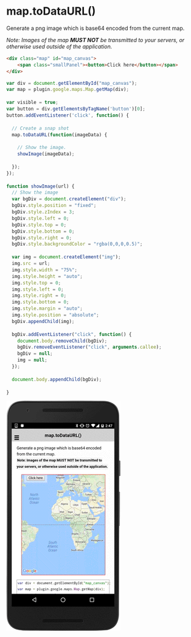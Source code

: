 # map.toDataURL()

Generate a png image which is base64 encoded from the current map.

*Note: Images of the map **MUST NOT** be transmitted to your servers, or otherwise used outside of the application.*

```html
<div class="map" id="map_canvas">
    <span class="smallPanel"><button>Click here</button></span>
</div>
```

```js
var div = document.getElementById("map_canvas");
var map = plugin.google.maps.Map.getMap(div);

var visible = true;
var button = div.getElementsByTagName('button')[0];
button.addEventListener('click', function() {

  // Create a snap shot
  map.toDataURL(function(imageData) {

    // Show the image.
    showImage(imageData);

  });
});

function showImage(url) {
  // Show the image
  var bgDiv = document.createElement("div");
  bgDiv.style.position = "fixed";
  bgDiv.style.zIndex = 3;
  bgDiv.style.left = 0;
  bgDiv.style.top = 0;
  bgDiv.style.bottom = 0;
  bgDiv.style.right = 0;
  bgDiv.style.backgroundColor = "rgba(0,0,0,0.5)";

  var img = document.createElement("img");
  img.src = url;
  img.style.width = "75%";
  img.style.height = "auto";
  img.style.top = 0;
  img.style.left = 0;
  img.style.right = 0;
  img.style.bottom = 0;
  img.style.margin = "auto";
  img.style.position = "absolute";
  bgDiv.appendChild(img);

  bgDiv.addEventListener("click", function() {
    document.body.removeChild(bgDiv);
    bgDiv.removeEventListener("click", arguments.callee);
    bgDiv = null;
    img = null;
  });

  document.body.appendChild(bgDiv);

}
```

![](image.gif)
